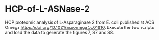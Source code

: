 # HCP-of-L-ASNase-2
HCP proteomic analysis of L-Asparaginase 2 from E. coli published at ACS Omega https://doi.org/10.1021/acsomega.5c01816.
Execute the two scripts and load the data to generate the figures 7, S7 and S8. 
